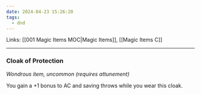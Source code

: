 ```yaml
---
date: 2024-04-23 15:26:20
tags:
  - dnd
---
```

Links: [[001 Magic Items MOC|Magic Items]], [[Magic Items C]]
___
### Cloak of Protection

*Wondrous item, uncommon (requires attunement)*

You gain a +1 bonus to AC and saving throws while you wear this cloak.